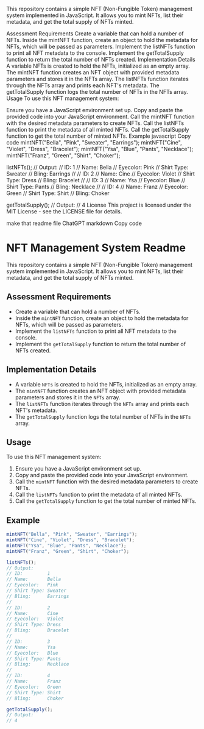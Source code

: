This repository contains a simple NFT (Non-Fungible Token) management system implemented in JavaScript. It allows you to mint NFTs, list their metadata, and get the total supply of NFTs minted.

Assessment Requirements
Create a variable that can hold a number of NFTs.
Inside the mintNFT function, create an object to hold the metadata for NFTs, which will be passed as parameters.
Implement the listNFTs function to print all NFT metadata to the console.
Implement the getTotalSupply function to return the total number of NFTs created.
Implementation Details
A variable NFTs is created to hold the NFTs, initialized as an empty array.
The mintNFT function creates an NFT object with provided metadata parameters and stores it in the NFTs array.
The listNFTs function iterates through the NFTs array and prints each NFT's metadata.
The getTotalSupply function logs the total number of NFTs in the NFTs array.
Usage
To use this NFT management system:

Ensure you have a JavaScript environment set up.
Copy and paste the provided code into your JavaScript environment.
Call the mintNFT function with the desired metadata parameters to create NFTs.
Call the listNFTs function to print the metadata of all minted NFTs.
Call the getTotalSupply function to get the total number of minted NFTs.
Example
javascript
Copy code
mintNFT("Bella", "Pink", "Sweater", "Earrings");
mintNFT("Cine", "Violet", "Dress", "Bracelet");
mintNFT("Ysa", "Blue", "Pants", "Necklace");
mintNFT("Franz", "Green", "Shirt", "Choker");

listNFTs();
// Output:
// ID:         1
// Name:       Bella
// Eyecolor:   Pink
// Shirt Type: Sweater
// Bling:      Earrings
//
// ID:         2
// Name:       Cine
// Eyecolor:   Violet
// Shirt Type: Dress
// Bling:      Bracelet
//
// ID:         3
// Name:       Ysa
// Eyecolor:   Blue
// Shirt Type: Pants
// Bling:      Necklace
//
// ID:         4
// Name:       Franz
// Eyecolor:   Green
// Shirt Type: Shirt
// Bling:      Choker

getTotalSupply();
// Output:
// 4
License
This project is licensed under the MIT License - see the LICENSE file for details.

make that readme file
ChatGPT
markdown
Copy code
# NFT Management System Readme

This repository contains a simple NFT (Non-Fungible Token) management system implemented in JavaScript. It allows you to mint NFTs, list their metadata, and get the total supply of NFTs minted.

## Assessment Requirements

- Create a variable that can hold a number of NFTs.
- Inside the `mintNFT` function, create an object to hold the metadata for NFTs, which will be passed as parameters.
- Implement the `listNFTs` function to print all NFT metadata to the console.
- Implement the `getTotalSupply` function to return the total number of NFTs created.

## Implementation Details

- A variable `NFTs` is created to hold the NFTs, initialized as an empty array.
- The `mintNFT` function creates an NFT object with provided metadata parameters and stores it in the `NFTs` array.
- The `listNFTs` function iterates through the `NFTs` array and prints each NFT's metadata.
- The `getTotalSupply` function logs the total number of NFTs in the `NFTs` array.

## Usage

To use this NFT management system:

1. Ensure you have a JavaScript environment set up.
2. Copy and paste the provided code into your JavaScript environment.
3. Call the `mintNFT` function with the desired metadata parameters to create NFTs.
4. Call the `listNFTs` function to print the metadata of all minted NFTs.
5. Call the `getTotalSupply` function to get the total number of minted NFTs.

## Example

```javascript
mintNFT("Bella", "Pink", "Sweater", "Earrings");
mintNFT("Cine", "Violet", "Dress", "Bracelet");
mintNFT("Ysa", "Blue", "Pants", "Necklace");
mintNFT("Franz", "Green", "Shirt", "Choker");

listNFTs();
// Output:
// ID:         1
// Name:       Bella
// Eyecolor:   Pink
// Shirt Type: Sweater
// Bling:      Earrings
//
// ID:         2
// Name:       Cine
// Eyecolor:   Violet
// Shirt Type: Dress
// Bling:      Bracelet
//
// ID:         3
// Name:       Ysa
// Eyecolor:   Blue
// Shirt Type: Pants
// Bling:      Necklace
//
// ID:         4
// Name:       Franz
// Eyecolor:   Green
// Shirt Type: Shirt
// Bling:      Choker

getTotalSupply();
// Output:
// 4
